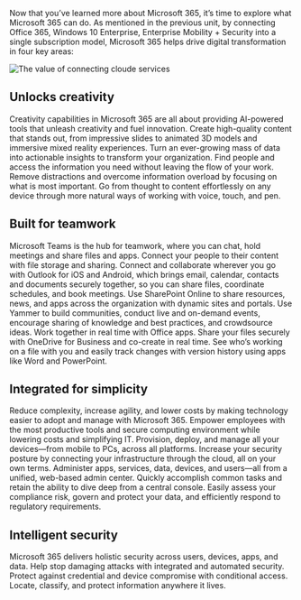 Now that you’ve learned more about Microsoft 365, it’s time to explore what Microsoft 365 can do. As mentioned in the previous unit, by connecting Office 365, Windows 10 Enterprise, Enterprise Mobility + Security into a single subscription model, Microsoft 365 helps drive digital transformation in four key areas: 

![The value of connecting cloude services](,,/media/3-connected-clouds.png)

## Unlocks creativity 
Creativity capabilities in Microsoft 365 are all about providing AI-powered tools that unleash creativity and fuel innovation. Create high-quality content that stands out, from impressive slides to animated 3D models and immersive mixed reality experiences. Turn an ever-growing mass of data into actionable insights to transform your organization. Find people and access the information you need without leaving the flow of your work. Remove distractions and overcome information overload by focusing on what is most important. Go from thought to content effortlessly on any device through more natural ways of working with voice, touch, and pen.

## Built for teamwork 
Microsoft Teams is the hub for teamwork, where you can chat, hold meetings and share files and apps. Connect your people to their content with file storage and sharing. Connect and collaborate wherever you go with Outlook for iOS and Android, which brings email, calendar, contacts and documents securely together, so you can share files, coordinate schedules, and book meetings. Use SharePoint Online to share resources, news, and apps across the organization with dynamic sites and portals. Use Yammer to build communities, conduct live and on-demand events, encourage sharing of knowledge and best practices, and crowdsource ideas. Work together in real time with Office apps. Share your files securely with OneDrive for Business and co-create in real time. See who’s working on a file with you and easily track changes with version history using apps like Word and PowerPoint.

## Integrated for simplicity 
Reduce complexity, increase agility, and lower costs by making technology easier to adopt and manage with Microsoft 365. Empower employees with the most productive tools and secure computing environment while lowering costs and simplifying IT. Provision, deploy, and manage all your devices―from mobile to PCs, across all platforms. Increase your security posture by connecting your infrastructure through the cloud, all on your own terms. Administer apps, services, data, devices, and users―all from a unified, web-based admin center. Quickly accomplish common tasks and retain the ability to dive deep from a central console. Easily assess your compliance risk, govern and protect your data, and efficiently respond to regulatory requirements.

## Intelligent security 
Microsoft 365 delivers holistic security across users, devices, apps, and data. Help stop damaging attacks with integrated and automated security. Protect against credential and device compromise with conditional access. Locate, classify, and protect information anywhere it lives. 